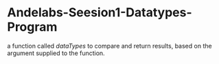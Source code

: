 # Andelabs-Seesion1-Datatypes-Program
a function called *dataTypes* to compare and return results, based on the argument supplied to the function.
